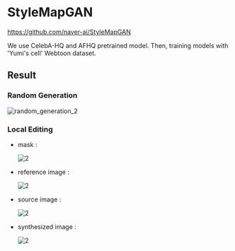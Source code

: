 # StyleMapGAN

https://github.com/naver-ai/StyleMapGAN

We use CelebA-HQ and AFHQ pretrained model.
Then, training models with 'Yumi's cell' Webtoon dataset.

## Result

### Random Generation
![random_generation_2](https://user-images.githubusercontent.com/55435898/131345388-8a8015df-8d69-4355-87ad-876c25ba5df8.png)

### Local Editing
- mask : 

  ![2](https://user-images.githubusercontent.com/55435898/131345925-56fcc964-b2f2-45a9-90ac-058002a96a20.png)

- reference image : 

  ![2](https://user-images.githubusercontent.com/55435898/131346232-07c6d1fa-5b76-40ec-ad03-3edaa778b292.png)

- source image : 

  ![2](https://user-images.githubusercontent.com/55435898/131346293-ef6d09a3-ec47-4ac7-b378-f6f3771a8ef9.png)

- synthesized image :

  ![2](https://user-images.githubusercontent.com/55435898/131345766-d4856147-9877-4fc0-98b0-a134a5d92c34.png)

